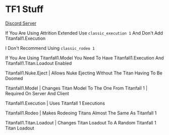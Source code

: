 # TF1 Stuff

[Discord Server](https://discord.gg/9wcEdgRyrs)

If You Are Using Attrition Extended Use `classic_execution 1` And Don't Add Titanfall1.Execution

I Don't Recommend Using `classic_rodeo 1`

If You Are Using Titanfall1.Model You Need To Have Titanfall1.Execution And Titanfall1.Titan.Loadout Enabled

Titanfall1.Nuke.Eject | Allows Nuke Ejecting Without The Titan Having To Be Doomed

Titanfall1.Model | Changes Titan Model To The One From Titanfall 1 | Required On Server And Client

Titanfall1.Execution | Uses Titanfall 1 Executions

Titanfall1.Rodeo | Makes Rodeoing Titans Almost The Same As Titanfall 1

Titanfall1.Titan.Loadout | Changes Titan Loadout To A Random Titanfall 1 Titan Loadout